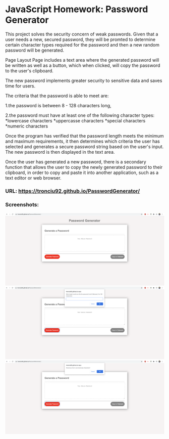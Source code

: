 # JavaScript Homework: Password Generator

This project solves the security concern of weak passwords. Given that a user needs a new, secured password, they will be promted to determine certain character types required for the password and then a new random password will be generated.

Page Layout Page includes a text area where the generated password will be written as well as a button, which when clicked, will copy the password to the user's clipboard.

The new password implements greater security to sensitive data and saves time for users.

The criteria that the password is able to meet are:

1.the password is between 8 - 128 characters long, 

2.the password must have at least one of the following character types:
  *lowercase characters
  *uppercasse characters
  *special characters
  *numeric characters

Once the program has verified that the password length meets the minimum and maximum requirements, it then determines which criteria the user has selected and generates a secure password string based on the user's input. The new password is then displayed in the text area.

Once the user has generated a new password, there is a secondary function that allows the user to copy the newly generated password to their clipboard, in order to copy and paste it into another application, such as a text editor or web browser.

### URL: https://tronciu92.github.io/PasswordGenerator/
### Screenshots:
<img src="https://github.com/tronciu92/PasswordGenerator/blob/master/assets/img/1.png">

<img src="https://github.com/tronciu92/PasswordGenerator/blob/master/assets/img/2.png">

<img src="https://github.com/tronciu92/PasswordGenerator/blob/master/assets/img/3.png">

<img scr="https://github.com/tronciu92/PasswordGenerator/blob/master/assets/img/4.png">

<img scr="https://github.com/tronciu92/PasswordGenerator/blob/master/assets/img/5.png">

<img scr="https://github.com/tronciu92/PasswordGenerator/blob/master/assets/img/6.png">

<img scr="https://github.com/tronciu92/PasswordGenerator/blob/master/assets/img/7.png">

<img scr="https://github.com/tronciu92/PasswordGenerator/blob/master/assets/img/8.png">
